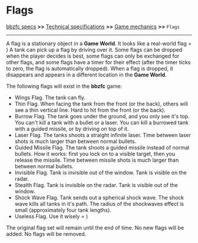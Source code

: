 # Flags

[bbzfc specs](../bbzfc_specs.md) **>>** [Technical specifications](technical_specifications.md) **>>** [Game mechanics](game_mechanics.md) **>>** `Flags`

---

A flag is a stationary object in a **Game World**. It looks like a real-world flag = ) A tank can pick up a flag by
driving over it. Some flags can be dropped when the player decides is best, some flags can only be exchanged for other
flags, and some flags have a timer for their effect (after the timer ticks to zero, the flag is automatically dropped).
When a flag is dropped, it disappears and appears in a different location in the **Game World**.

The following flags will exist in the **bbzfc** game:

- Wings Flag. The tank can fly.
- Thin Flag. When facing the tank from the front (or the back), others will see a thin vertical line. Hard to hit from
the front (or the back).
- Burrow Flag. The tank goes under the ground, and you only see it's top. You can't kill a tank with a bullet or a
laser. You can kill a burrowed tank with a guided missile, or by driving on top of it.
- Laser Flag. The tanks shoots a straight infinite laser. Time between laser shots is much larger than between normal
bullets.
- Guided Missile Flag. The tank shoots a guided missile instead of normal bullets. How it works: first you lock on to a
visible target, then you release the missile. Time between missile shots is much larger than between normal bullets.
- Invisible Flag. Tank is invisible out of the window. Tank is visible on the radar.
- Stealth Flag. Tank is invisible on the radar. Tank is visible out of the window.
- Shock Wave Flag. Tank sends out a spherical shock wave. The shock wave kills all tanks in it's path. The radius of the
shockwaves effect is small (approximately four tank lengths).
- Useless Flag. Use it wisely = )

The original flag set will remain until the end of time. No new flags will be added. No flags will be removed.

